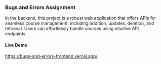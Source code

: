 ### Bugs and Errors Assignment
In the backend, this project is a robust web application that offers APIs for seamless course management, including addition, updates, deletion, and retrieval. Users can effortlessly handle courses using intuitive API endpoints.

#### Live Demo
https://bugs-and-errors-frontend.vercel.app/
